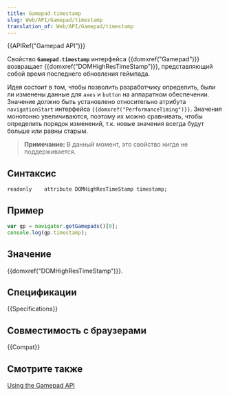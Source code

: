 ```yaml
---
title: Gamepad.timestamp
slug: Web/API/Gamepad/timestamp
translation_of: Web/API/Gamepad/timestamp
---
```


{{APIRef("Gamepad API")}}

Свойство **`Gamepad.timestamp`** интерфейса {{domxref("Gamepad")}} возвращает {{domxref("DOMHighResTimeStamp")}}, представляющий собой время последнего обновления геймпада.

Идея состоит в том, чтобы позволить разработчику определить, были ли изменены данные для `axes` и `button` на аппаратном обеспечении. Значение должно быть установлено относительно атрибута `navigationStart` интерфейса `{{domxref("PerformanceTiming")}}`. Значения монотонно увеличиваются, поэтому их можно сравнивать, чтобы определить порядок изменений, т.к. новые значения всегда будут больше или равны старым.

> **Примечание:** В данный момент, это свойство нигде не поддерживается.

## Синтаксис

```
readonly    attribute DOMHighResTimeStamp timestamp;
```

## Пример

```js
var gp = navigator.getGamepads()[0];
console.log(gp.timestamp);
```

## Значение

{{domxref("DOMHighResTimeStamp")}}.

## Спецификации

{{Specifications}}

## Совместимость с браузерами

{{Compat}}

## Смотрите также

[Using the Gamepad API](/ru/docs/Web/Guide/API/Gamepad)
